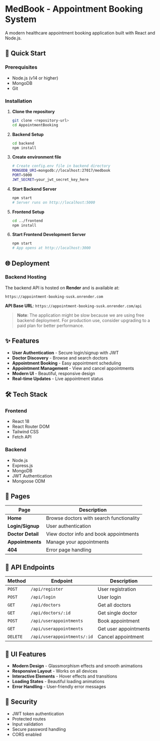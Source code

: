 # MedBook - Appointment Booking System

A modern healthcare appointment booking application built with React and Node.js.

## 🚀 Quick Start

### Prerequisites
- Node.js (v14 or higher)
- MongoDB
- Git

### Installation

1. **Clone the repository**
   ```bash
   git clone <repository-url>
   cd AppointmentBooking
   ```

2. **Backend Setup**
   ```bash
   cd backend
   npm install
   ```

3. **Create environment file**
   ```bash
   # Create config.env file in backend directory
   MONGODB_URI=mongodb://localhost:27017/medbook
   PORT=5000
   JWT_SECRET=your_jwt_secret_key_here
   ```

4. **Start Backend Server**
   ```bash
   npm start
   # Server runs on http://localhost:5000
   ```

5. **Frontend Setup**
   ```bash
   cd ../frontend
   npm install
   ```

6. **Start Frontend Development Server**
   ```bash
   npm start
   # App opens at http://localhost:3000
   ```

## 🌐 Deployment

### Backend Hosting
The backend API is hosted on **Render** and is available at:
```
https://appointment-booking-susk.onrender.com
```

**API Base URL**: `https://appointment-booking-susk.onrender.com/api`

> **Note**: The application might be slow because we are using free backend deployment. For production use, consider upgrading to a paid plan for better performance.



## ✨ Features

- **User Authentication** - Secure login/signup with JWT
- **Doctor Discovery** - Browse and search doctors
- **Appointment Booking** - Easy appointment scheduling
- **Appointment Management** - View and cancel appointments
- **Modern UI** - Beautiful, responsive design
- **Real-time Updates** - Live appointment status

## 🛠️ Tech Stack

### Frontend
- React 18
- React Router DOM
- Tailwind CSS
- Fetch API

### Backend
- Node.js
- Express.js
- MongoDB
- JWT Authentication
- Mongoose ODM

## 📱 Pages

| Page | Description |
|------|-------------|
| **Home** | Browse doctors with search functionality |
| **Login/Signup** | User authentication |
| **Doctor Detail** | View doctor info and book appointments |
| **Appointments** | Manage your appointments |
| **404** | Error page handling |

## 🔧 API Endpoints

| Method | Endpoint | Description |
|--------|----------|-------------|
| `POST` | `/api/register` | User registration |
| `POST` | `/api/login` | User login |
| `GET` | `/api/doctors` | Get all doctors |
| `GET` | `/api/doctors/:id` | Get single doctor |
| `POST` | `/api/userappointments` | Book appointment |
| `GET` | `/api/userappointments` | Get user appointments |
| `DELETE` | `/api/userappointments/:id` | Cancel appointment |


## 🎨 UI Features

- **Modern Design** - Glassmorphism effects and smooth animations
- **Responsive Layout** - Works on all devices
- **Interactive Elements** - Hover effects and transitions
- **Loading States** - Beautiful loading animations
- **Error Handling** - User-friendly error messages

## 🔐 Security

- JWT token authentication
- Protected routes
- Input validation
- Secure password handling
- CORS enabled

